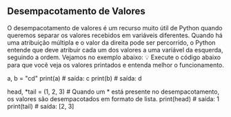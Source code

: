 ## Desempacotamento de Valores

O desempacotamento de valores é um recurso muito útil de Python quando queremos separar os valores recebidos em variáveis diferentes. Quando há uma atribuição múltipla e o valor da direita pode ser percorrido, o Python entende que deve atribuir cada um dos valores a uma variável da esquerda, seguindo a ordem. Vejamos no exemplo abaixo:
💡 Execute o código abaixo para que você veja os valores printados e entenda melhor o funcionamento.

a, b = "cd"
print(a)  # saída: c
print(b)  # saída: d

head, *tail = (1, 2, 3) # Quando um * está presente no desempacotamento, os valores são desempacotados em formato de lista.
print(head)  # saída: 1
print(tail)  # saída: [2, 3]
